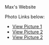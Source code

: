 <!DOCTYPE html>
<html>
	
<head>
     Max's Website
	



  <p>Photo Links below:</p>

  <ul>
    <li><a href="Picture 1.html">View Picture 1</a></li>
    <li><a href="Picture 2.html">View Picture 2</a></li>
	    <li><a href="Paper 1.html">View Picture 2</a></li>
	<div>
</figure>
</body>
</html>
